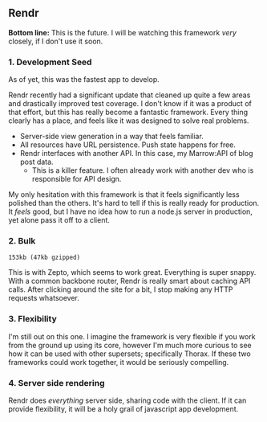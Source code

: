 ## Rendr

**Bottom line:** This is the future. I will be watching this framework _very_ closely, if I don't use it soon.

### 1. Development Seed

As of yet, this was the fastest app to develop.

Rendr recently had a significant update that cleaned up quite a few areas and drastically improved test coverage. I don't know if it was a product of that effort, but this has really become a fantastic framework. Every thing clearly has a place, and feels like it was designed to solve real problems.

- Server-side view generation in a way that feels familiar.
- All resources have URL persistence. Push state happens for free.
- Rendr interfaces with another API. In this case, my Marrow:API of blog post data.
  - This is a killer feature. I often already work with another dev who is responsible for API design.

My only hesitation with this framework is that it feels significantly less polished than the others. It's hard to tell if this is really ready for production. It _feels_ good, but I have no idea how to run a node.js server in production, yet alone pass it off to a client.

### 2. Bulk

`153kb (47kb gzipped)`

This is with Zepto, which seems to work great. Everything is super snappy. With a common backbone router, Rendr is really smart about caching API calls. After clicking around the site for a bit, I stop making any HTTP requests whatsoever.

### 3. Flexibility

I'm still out on this one. I imagine the framework is very flexible if you work from the ground up using its core, however I'm much more curious to see how it can be used with other supersets; specifically Thorax. If these two frameworks could work together, it would be seriously compelling.

### 4. Server side rendering

Rendr does _everything_ server side, sharing code with the client. If it can provide flexibility, it will be a holy grail of javascript app development.
